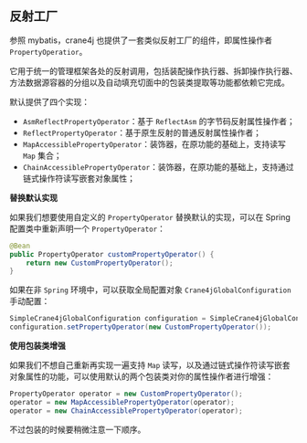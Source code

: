 ## 反射工厂

参照 mybatis，crane4j 也提供了一套类似反射工厂的组件，即属性操作者 `PropertyOperatior`。

它用于统一的管理框架各处的反射调用，包括装配操作执行器、拆卸操作执行器、方法数据源容器的分组以及自动填充切面中的包装类提取等功能都依赖它完成。

默认提供了四个实现：

- `AsmReflectPropertyOperator`：基于 `ReflectAsm` 的字节码反射属性操作者；
- `ReflectPropertyOperator`：基于原生反射的普通反射属性操作者；
- `MapAccessiblePropertyOperator`：装饰器，在原功能的基础上，支持读写 `Map` 集合；
- `ChainAccessiblePropertyOperator`：装饰器，在原功能的基础上，支持通过链式操作符读写嵌套对象属性；

**替换默认实现**

如果我们想要使用自定义的 `PropertyOperator` 替换默认的实现，可以在 Spring 配置类中重新声明一个 `PropertyOperator`：

~~~java
@Bean
public PropertyOperator customPropertyOperator() {
    return new CustomPropertyOperator();
}
~~~

如果在非 `Spring` 环境中，可以获取全局配置对象 `Crane4jGlobalConfiguration` 手动配置：

~~~java
SimpleCrane4jGlobalConfiguration configuration = SimpleCrane4jGlobalConfiguration.create();
configuration.setPropertyOperator(new CustomPropertyOperator());
~~~

**使用包装类增强**

如果我们不想自己重新再实现一遍支持 `Map` 读写，以及通过链式操作符读写嵌套对象属性的功能，可以使用默认的两个包装类对你的属性操作者进行增强：

~~~java
PropertyOperator operator = new CustomPropertyOperator();
operator = new MapAccessiblePropertyOperator(operator);
operator = new ChainAccessiblePropertyOperator(operator);
~~~

不过包装的时候要稍微注意一下顺序。